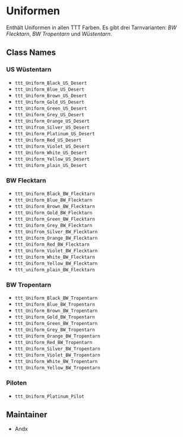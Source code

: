 # Uniformen

Enthält Uniformen in allen TTT Farben. Es gibt drei Tarnvarianten: _BW Flecktarn_, _BW Tropentarn_ und _Wüstentarn_.

## Class Names

### US Wüstentarn

- `ttt_Uniform_Black_US_Desert`
- `ttt_Uniform_Blue_US_Desert`
- `ttt_Uniform_Brown_US_Desert`
- `ttt_Uniform_Gold_US_Desert`
- `ttt_Uniform_Green_US_Desert`
- `ttt_Uniform_Grey_US_Desert`
- `ttt_Uniform_Orange_US_Desert`
- `ttt_Unifrom_Silver_US_Desert`
- `ttt_Uniform_Platinum_US_Desert`
- `ttt_Uniform_Red_US_Desert`
- `ttt_Uniform_Violet_US_Desert`
- `ttt_Uniform_White_US_Desert`
- `ttt_Uniform_Yellow_US_Desert`
- `ttt_Uniform_plain_US_Desert`

### BW Flecktarn

- `ttt_Uniform_Black_BW_Flecktarn`
- `ttt_Uniform_Blue_BW_Flecktarn`
- `ttt_Uniform_Brown_BW_Flecktarn`
- `ttt_Uniform_Gold_BW_Flecktarn`
- `ttt_Uniform_Green_BW_Flecktarn`
- `ttt_Uniform_Grey_BW_Flecktarn`
- `ttt_Unifrom_Silver_BW_Flecktarn`
- `ttt_Uniform_Orange_BW_Flecktarn`
- `ttt_Uniform_Red_BW_Flecktarn`
- `ttt_Uniform_Violet_BW_Flecktarn`
- `ttt_Uniform_White_BW_Flecktarn`
- `ttt_Uniform_Yellow_BW_Flecktarn`
- `ttt_uniform_plain_BW_Flecktarn`

### BW Tropentarn

- `ttt_Uniform_Black_BW_Tropentarn`
- `ttt_Uniform_Blue_BW_Tropentarn`
- `ttt_Uniform_Brown_BW_Tropentarn`
- `ttt_Uniform_Gold_BW_Tropentarn`
- `ttt_Uniform_Green_BW_Tropentarn`
- `ttt_Uniform_Grey_BW_Tropentarn`
- `ttt_Uniform_Orange_BW_Tropentarn`
- `ttt_Uniform_Red_BW_Tropentarn`
- `ttt_Uniform_Silver_BW_Tropentarn`
- `ttt_Uniform_Violet_BW_Tropentarn`
- `ttt_Uniform_White_BW_Tropentarn`
- `ttt_Uniform_Yellow_BW_Tropentarn`

### Piloten

- `ttt_Uniform_Platinum_Pilot`

## Maintainer

- Andx
